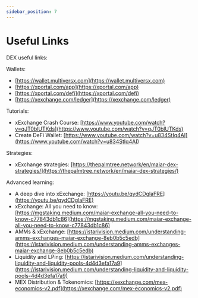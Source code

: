 ```yaml
---
sidebar_position: 7
---
```


# Useful Links

DEX useful links:

Wallets:

- [https://wallet.multiversx.com](https://wallet.multiversx.com)
- [https://xportal.com/app](https://xportal.com/app)
- [https://xportal.com/defi](https://xportal.com/defi)
- [https://xexchange.com/ledger](https://xexchange.com/ledger)

Tutorials:

- xExchange Crash Course: [https://www.youtube.com/watch?v=qJT0blUTKds](https://www.youtube.com/watch?v=qJT0blUTKds)
- Create DeFi Wallet: [https://www.youtube.com/watch?v=u834StIq4AI](https://www.youtube.com/watch?v=u834StIq4AI)

Strategies:

- xExchange strategies: [https://thepalmtree.network/en/maiar-dex-strategies/](https://thepalmtree.network/en/maiar-dex-strategies/)

Advanced learning:

- A deep dive into xExchange: [https://youtu.be/qydCDglaFRE](https://youtu.be/qydCDglaFRE)
- xExchange: All you need to know: [https://mgstaking.medium.com/maiar-exchange-all-you-need-to-know-c77843db1c86](https://mgstaking.medium.com/maiar-exchange-all-you-need-to-know-c77843db1c86)
- AMMs & xExchange: [https://istarivision.medium.com/understanding-amms-exchanges-maiar-exchange-8eb0b5c5edb](https://istarivision.medium.com/understanding-amms-exchanges-maiar-exchange-8eb0b5c5edb)
- Liquidity and LPing: [https://istarivision.medium.com/understanding-liquidity-and-liquidity-pools-4d4d3efa17a9](https://istarivision.medium.com/understanding-liquidity-and-liquidity-pools-4d4d3efa17a9)
- MEX Distribution & Tokenomics: [https://xexchange.com/mex-economics-v2.pdf](https://xexchange.com/mex-economics-v2.pdf)
